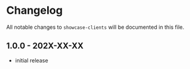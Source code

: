 # Changelog

All notable changes to `showcase-clients` will be documented in this file.

## 1.0.0 - 202X-XX-XX

- initial release
